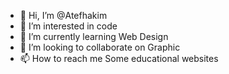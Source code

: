 - 👋 Hi, I’m @Atefhakim
- 👀 I’m interested in code
- 🌱 I’m currently learning Web Design
- 💞️ I’m looking to collaborate on Graphic
- 📫 How to reach me Some educational websites

<!---
Atefhakim/Atefhakim is a ✨ special ✨ repository because its `README.md` (this file) appears on your GitHub profile.
You can click the Preview link to take a look at your changes.
--->
